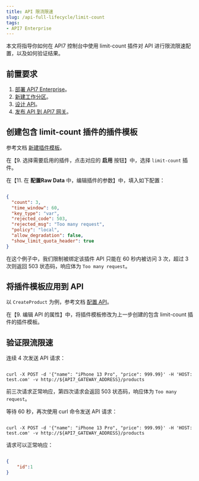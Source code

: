 ```yaml
---
title: API 限流限速
slug: /api-full-lifecycle/limit-count
tags:
- API7 Enterprise
---
```


本文将指导你如何在 API7 控制台中使用 limit-count 插件对 API 进行限流限速配置，以及如何验证结果。

## 前置要求

1. [部署 API7 Enterprise](https://docs.apiseven.com/enterprise/installation/docker)。
2. [新建工作分区](https://docs.apiseven.com/enterprise/user-manual/cluster/workspace#新建工作分区)。
3. [设计 API](https://docs.apiseven.com/enterprise/api-full-lifecycle/design-apis)。
4. [发布 API 到 API7 网关](https://docs.apiseven.com/enterprise/api-full-lifecycle/publish-apis)。

## 创建包含 limit-count 插件的插件模板

参考文档 [新建插件模板](https://docs.apiseven.com/enterprise/user-manual/cluster/plugin-template#新建插件模板)。

在【9. 选择需要启用的插件，点击对应的 **启用** 按钮】中，选择 `limit-count` 插件。

在【11. 在 **配置Raw Data** 中，编辑插件的参数】中，填入如下配置：

```json

{
  "count": 3,
  "time_window": 60,
  "key_type": "var",
  "rejected_code": 503,
  "rejected_msg": "Too many request",
  "policy": "local",
  "allow_degradation": false,
  "show_limit_quota_header": true
}

```
在这个例子中，我们限制被绑定该插件 API 只能在 60 秒内被访问 3 次，超过 3 次则返回 503 状态码，响应体为 `Too many request`。

## 将插件模板应用到 API

以 `CreateProduct` 为例，参考文档 [配置 API](https://docs.apiseven.com/enterprise/user-manual/cluster/api#配置-api)。

在【9. 编辑 API 的属性】中，将插件模板修改为上一步创建的包含 limit-count 插件的插件模板。

## 验证限流限速

连续 4 次发送 API 请求：

```shell

curl -X POST -d '{"name": "iPhone 13 Pro", "price": 999.99}' -H 'HOST: test.com' -v http://${API7_GATEWAY_ADDRESS}/products
```
前三次请求正常响应，第四次请求会返回 503 状态码，响应体为 `Too many request`。

等待 60 秒，再次使用 curl 命令发送 API 请求：

```shell

curl -X POST -d '{"name": "iPhone 13 Pro", "price": 999.99}' -H 'HOST: test.com' -v http://${API7_GATEWAY_ADDRESS}/products

```
请求可以正常响应：

```json

{
    "id":1
}

```
